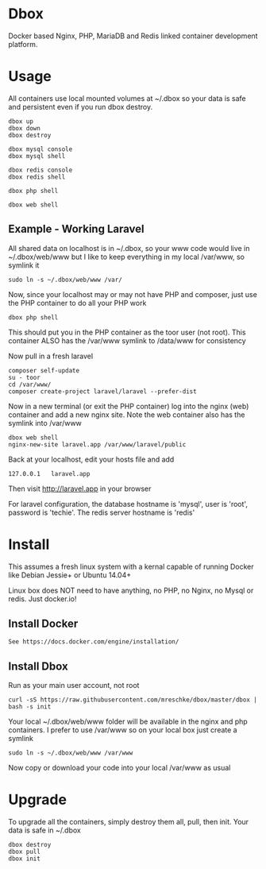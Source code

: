 # Dbox
Docker based Nginx, PHP, MariaDB and Redis linked container development platform.


# Usage

All containers use local mounted volumes at ~/.dbox so your data is safe and persistent even if you run dbox destroy.

	dbox up
	dbox down
	dbox destroy

	dbox mysql console
	dbox mysql shell

	dbox redis console
	dbox redis shell

	dbox php shell

	dbox web shell


## Example - Working Laravel

All shared data on localhost is in ~/.dbox, so your www code would live in ~/.dbox/web/www but I like to keep everything in my local /var/www, so symlink it

	sudo ln -s ~/.dbox/web/www /var/

Now, since your localhost may or may not have PHP and composer, just use the PHP container to do all your PHP work

	dbox php shell

This should put you in the PHP container as the toor user (not root).  This container ALSO has the /var/www symlink to /data/www for consistency

Now pull in a fresh laravel

	composer self-update
	su - toor
	cd /var/www/
	composer create-project laravel/laravel --prefer-dist

Now in a new terminal (or exit the PHP container) log into the nginx (web) container and add a new nginx site.  Note the web container also has the symlink into /var/www

	dbox web shell
	nginx-new-site laravel.app /var/www/laravel/public

Back at your localhost, edit your hosts file and add

	127.0.0.1	laravel.app

Then visit http://laravel.app in your browser

For laravel configuration, the database hostname is 'mysql', user is 'root', password is 'techie'. The redis server hostname is 'redis'




# Install

This assumes a fresh linux system with a kernal capable of running Docker like Debian Jessie+ or Ubuntu 14.04+

Linux box does NOT need to have anything, no PHP, no Nginx, no Mysql or redis.  Just docker.io!


## Install Docker

	See https://docs.docker.com/engine/installation/

## Install Dbox

Run as your main user account, not root

	curl -sS https://raw.githubusercontent.com/mreschke/dbox/master/dbox | bash -s init

Your local ~/.dbox/web/www folder will be available in the nginx and php containers.  I prefer to use /var/www so on your local box just create a symlink

	sudo ln -s ~/.dbox/web/www /var/www

Now copy or download your code into your local /var/www as usual



# Upgrade

To upgrade all the containers, simply destroy them all, pull, then init.  Your data is safe in ~/.dbox

	dbox destroy
	dbox pull
	dbox init
